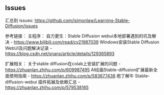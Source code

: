 ## Issues

汇总到 issues: https://github.com/isimonlaw/Learning-Stable-Diffusion/issues



参考链接：
主程序：
自力更生：Stable Diffusion webui本地部署遇到的坑及解决 - https://www.bilibili.com/read/cv21987039
Windows安装Stable Diffusion WebUI及问题解决记录 - https://blog.csdn.net/snans/article/details/129365893

扩展相关：
关于stable diffusion在colab上安装扩展的问题 - https://zhuanlan.zhihu.com/p/609987495
AI绘画Stable-diffusion扩展最新全面使用指南 - https://zhuanlan.zhihu.com/p/583677438
庖丁解牛 Stable-diffusion-webui 插件拓展及依赖汇总 - https://zhuanlan.zhihu.com/p/579538165
